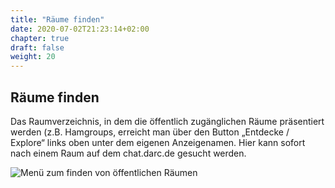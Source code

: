 ```yaml
---
title: "Räume finden"
date: 2020-07-02T21:23:14+02:00
chapter: true
draft: false
weight: 20
---
```

## Räume finden

Das Raumverzeichnis, in dem die öffentlich zugänglichen Räume präsentiert werden (z.B. Hamgroups, erreicht man über den Button „Entdecke / Explore“ links oben unter dem eigenen Anzeigenamen. Hier kann sofort nach einem Raum auf dem chat.darc.de gesucht werden.

![Menü zum finden von öffentlichen Räumen](/images/01_Find_de.png)